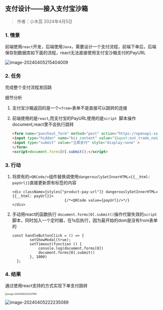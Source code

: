 ## 支付设计——接入支付宝沙箱

> 作者：小木蕊 2024年4月5日

### 1. 情景

前端使用`react`开发，后端使用`Java`，需要设计一个支付流程，前端下单后，后端保存到数据库如下面的流程，react无法直接使用支付宝沙箱支付的PayURL

![image-20240405215404009](https://s2.loli.net/2024/04/05/WQkzoPcRZJnjbaX.png)

### 2. 任务

完成整个支付流程发回路

细节分析

1. 支付宝沙箱返回的是一个`<from>`表单不是直接可以跳转的连接

2. 前端使用的是`react`,而支付宝的PayURL使用的是`script `脚本操作document,react里不会执行跳转

   ~~~html
   <form name="punchout_form" method="post" action="https://openapi-sandbox.dl.alipaydev.com/gateway.do?charset=utf-8&method=alipay.trade.page.pay&sign=YsWCMdLcIiJyo6K6AAQEEjJRzPYF6MpYDc65pPlIRZ6MIpAoQPzu6H6Z6u1q5PAIvf%2BkHIFzaTrjmd2dNOohYSFKcqpM%2FGKokaHs6MvQTlZaniow9rTvp0oW%2B54HnlFQhomCd6ayIwducJXMcG04fZHUnnETbNiaAGXwQPaLNQ8jS0Ttmt0vveAuzFBmWe%2F7LWT7pvcLpPDeZtV0RCO8TkCaZwxnJezoTeWbWNbtDU4puJnO7umvsoyAF35XQla2Ra6AipLEqJLte%2FMzisAqPoJdotSDoDUfC7bfNNdevVsBS83yRLXduqazvtWritSEdWsF2nvddJAvvTETthGPbQ%3D%3D&return_url=https%3A%2F%2Fwww.xiaomurui.cn&notify_url=https%3A%2F%2Fl793i66153.goho.co%2Fapi%2Fv1%2Fsale%2Fpay_notify&version=1.0&app_id=9021000135687750&sign_type=RSA2&timestamp=2024-04-05+20%3A00%3A45&alipay_sdk=alipay-sdk-java-4.38.157.ALL&format=json">
   <input type="hidden" name="biz_content" value="{&quot;out_trade_no&quot;:&quot;662878651673&quot;,&quot;total_amount&quot;:&quot;0.01&quot;,&quot;subject&quot;:&quot;OpenAi 测试商品(3.5)&quot;,&quot;product_code&quot;:&quot;FAST_INSTANT_TRADE_PAY&quot;}">
   <input type="submit" value="立即支付" style="display:none" >
   </form>
   <script>document.forms[0].submit();</script>
   ~~~

   

###  3. 行动

1. 将原有的`<QRCode/>`组件替换调使用`dangerouslySetInnerHTML={{__html: payUrl}}`直接更新原有标签的内容

   ~~~tsx
   <div className={styles["product-pay-url"]} dangerouslySetInnerHTML={{__html: payUrl}}>
                           {/*<QRCode value={payUrl}/>*/}
   </div>
   ~~~

2. 手动用react的函数执行 `document.forms[0].submit()`操作代替失效的`script`脚本，同时加入一个定时器，在1s后执行，因为最开始的dom是没有from表单的

   ~~~tsx
   const handleButtonClick = () => {
           setShowModal(true);
           setTimeout(function () {
               console.log(document.forms[0])
               document.forms[0].submit()
           }, 1000)
     };
   ~~~

### 4. 结果

通过使用react支持的方式实现下单支付跳转

<img src="https://s2.loli.net/2024/04/05/gaZMFsGxQjt6eTu.png" alt="image-20240405222357959" style="zoom:50%;" />

![image-20240405222235089](https://s2.loli.net/2024/04/05/vOSuC1BcAi9r8gQ.png)
